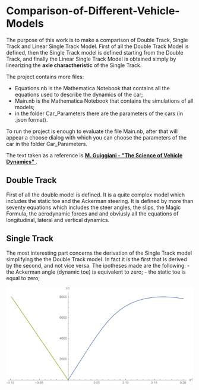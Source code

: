 # Comparison-of-Different-Vehicle-Models
The purpose of this work is to make a comparison of Double Track, Single Track and Linear Single Track Model.
First of all the Double Track Model is defined, then the Single Track model is defined starting from the Double Track, and finally the Linear Single Track Model is obtained simply by linearizing the **axle charactheristic** of the Single Track.

The project contains more files:
- Equations.nb is the Mathematica Notebook that contains all the equations used to describe the dynamics of the car;
- Main.nb is the Mathematica Notebook that contains the simulations of all models;
- in the folder Car_Parameters there are the parameters of the cars (in .json format).

To run the project is enough to evaluate the file Main.nb, after that will appear a choose dialog with which you can choose the parameters of the car in the folder Car_Parameters. 

The text taken as a reference is [**M. Guiggiani - "The Science of Vehicle Dynamics"** ](http://www.dimnp.unipi.it/guiggiani-m/science.html).

<h2>Double Track</h2>
<p>First of all the double model is defined. It is a quite complex model which includes the static toe and the Ackerman steering. It is defined by more than seventy equations which includes the steer angles, the slips, the Magic Formula, the aerodynamic forces and and obviusly all the equations of longitudinal, lateral and vertical dynamics.
 </p>
  
<h2>Single Track</h2>
<p>
The most interesting part concerns the derivation of the Single Track model simplifying the the Double Track model. In fact it is the first that is derived by the second, and not vice versa. 
The ipotheses made are the following:
- the Ackerman angle (dynamic toe) is equivalent to zero;
- the static toe is equal to zero;

</p>





<img src="Images/single/axle1.png">
